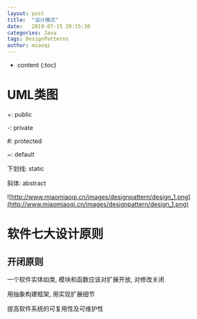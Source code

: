 ```yaml
---
layout: post
title:  "设计模式"
date:   2019-07-15 20:15:30
categories: Java
tags: DesignPatterns
author: miaoqi
---
```


* content
{:toc}
# UML类图

+: public

-: private

#: protected

~: default

下划线: static

斜体: abstract

![http://www.miaomiaoqi.cn/images/designpattern/design_1.png](http://www.miaomiaoqi.cn/images/designpattern/design_1.png)

# 软件七大设计原则

## 开闭原则

一个软件实体如类, 模块和函数应该对扩展开放, 对修改关闭

用抽象构建框架, 用实现扩展细节

提高软件系统的可复用性及可维护性